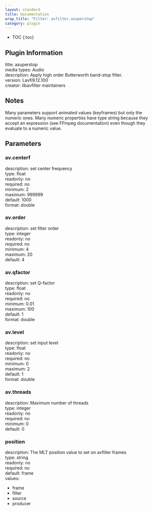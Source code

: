 ```yaml
---
layout: standard
title: Documentation
wrap_title: "Filter: avfilter.asuperstop"
category: plugin
---
```

* TOC
{:toc}

## Plugin Information

title: asuperstop  
media types:
Audio  
description: Apply high order Butterworth band-stop filter.  
version: Lavfi9.12.100  
creator: libavfilter maintainers  

## Notes

Many parameters support animated values (keyframes) but only the numeric ones. Many numeric properties have type string because they accept an expression (see FFmpeg documentation) even though they evaluate to a numeric value.

## Parameters

### av.centerf

  
description:
set center frequency  
type: float  
readonly: no  
required: no  
minimum: 2  
maximum: 999999  
default: 1000  
format: double  

### av.order

  
description:
set filter order  
type: integer  
readonly: no  
required: no  
minimum: 4  
maximum: 20  
default: 4  

### av.qfactor

  
description:
set Q-factor  
type: float  
readonly: no  
required: no  
minimum: 0.01  
maximum: 100  
default: 1  
format: double  

### av.level

  
description:
set input level  
type: float  
readonly: no  
required: no  
minimum: 0  
maximum: 2  
default: 1  
format: double  

### av.threads

  
description:
Maximum number of threads  
type: integer  
readonly: no  
required: no  
minimum: 0  
default: 0  

### position

  
description:
The MLT position value to set on avfilter frames  
type: string  
readonly: no  
required: no  
default: frame  
values:  

* frame
* filter
* source
* producer

